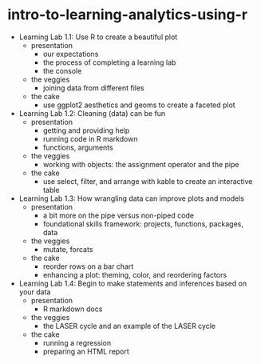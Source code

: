# intro-to-learning-analytics-using-r

- Learning Lab 1.1: Use R to create a beautiful plot
   - presentation
      - our expectations
      - the process of completing a learning lab
      - the console
   - the veggies
      - joining data from different files
   - the cake 
      - use ggplot2 aesthetics and geoms to create a faceted plot
- Learning Lab 1.2: Cleaning (data) can be fun
   - presentation
      - getting and providing help
      - running code in R markdown
      - functions, arguments
   - the veggies
      - working with objects: the assignment operator and the pipe
   - the cake 
      - use select, filter, and arrange with kable to create an interactive table
- Learning Lab 1.3: How wrangling data can improve plots and models
    - presentation
      - a bit more on the pipe versus non-piped code
      - foundational skills framework: projects, functions, packages, data
   - the veggies
      - mutate, forcats
   - the cake 
      - reorder rows on a bar chart
      - enhancing a plot: theming, color, and reordering factors
- Learning Lab 1.4: Begin to make statements and inferences based on your data
    - presentation
      - R markdown docs
    - the veggies
      - the LASER cycle and an example of the LASER cycle
    - the cake
      - running a regression
      - preparing an HTML report
      
